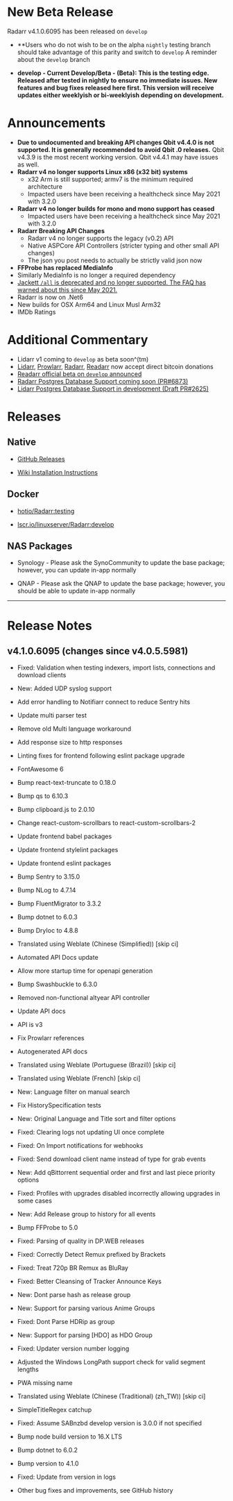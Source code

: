 # New Beta Release

Radarr v4.1.0.6095 has been released on `develop`

- **Users who do not wish to be on the alpha `nightly` testing branch should take advantage of this parity and switch to `develop`
A reminder about the `develop` branch

- **develop - Current Develop/Beta - (Beta): This is the testing edge. Released after tested in nightly to ensure no immediate issues. New features and bug fixes released here first. This version will receive updates either weeklyish or bi-weeklyish depending on development.**

# Announcements

- **Due to undocumented and breaking API changes Qbit v4.4.0 is not supported.  It is generally recommended to avoid Qbit .0 releases.** Qbit v4.3.9 is the most recent working version. Qbit v4.4.1 may have issues as well.
- **Radarr v4 no longer supports Linux x86 (x32 bit) systems**
  - x32 Arm is still supported; armv7 is the minimum required architecture
  - Impacted users have been receiving a healthcheck since May 2021 with 3.2.0
- **Radarr v4 no longer builds for mono and mono support has ceased**
  - Impacted users have been receiving a healthcheck since May 2021 with 3.2.0
- **Radarr Breaking API Changes**
  - Radarr v4 no longer supports the legacy (v0.2) API
  - Native ASPCore API Controllers (stricter typing and other small API changes)
  - The json you post needs to actually be strictly valid json now
- **FFProbe has replaced MediaInfo**
- Similarly MediaInfo is no longer a required dependency
- [Jackett `/all` is deprecated and no longer supported. The FAQ has warned about this since May 2021.](https://wiki.servarr.com/radarr/faq#jacketts-all-endpoint)
- Radarr is now on .Net6
- New builds for OSX Arm64 and Linux Musl Arm32
- IMDb Ratings

# Additional Commentary

- Lidarr v1 coming to `develop` as beta soon^(tm)
- [Lidarr](https://lidarr.audio/donate), [Prowlarr](https://prowlarr.com/donate), [Radarr](https://radarr.video/donate), [Readarr](https://readarr.com/donate) now accept direct bitcoin donations
- [Readarr official beta on `develop` announced](https://www.reddit.com/r/Readarr/comments/sxvj8y/new_beta_release_develop_v0101248/)
- [Radarr Postgres Database Support coming soon (PR#6873)](https://github.com/radarr/radarr/pull/6873)
- [Lidarr Postgres Database Support in development (Draft PR#2625)](https://github.com/Lidarr/Lidarr/pull/2625)

# Releases

## Native

- [GitHub Releases](https://github.com/Radarr/Radarr/releases)

- [Wiki Installation Instructions](https://wiki.servarr.com/radarr/installation)

## Docker

- [hotio/Radarr:testing](https://hotio.dev/containers/radarr)

- [lscr.io/linuxserver/Radarr:develop](https://docs.linuxserver.io/images/docker-radarr)

## NAS Packages

- Synology - Please ask the SynoCommunity to update the base package; however, you can update in-app normally

- QNAP - Please ask the QNAP to update the base package; however, you should be able to update in-app normally

------------

# Release Notes

## v4.1.0.6095 (changes since v4.0.5.5981)

 - Fixed: Validation when testing indexers, import lists, connections and download clients

 - New: Added UDP syslog support

 - Add error handling to Notifiarr connect to reduce Sentry hits

 - Update multi parser test

 - Remove old Multi language workaround

 - Add response size to http responses

 - Linting fixes for frontend following eslint package upgrade

 - FontAwesome 6

 - Bump react-text-truncate to 0.18.0

 - Bump qs to 6.10.3

 - Bump clipboard.js to 2.0.10

 - Change react-custom-scrollbars to react-custom-scrollbars-2

 - Update frontend babel packages

 - Update frontend stylelint packages

 - Update frontend eslint packages

 - Bump Sentry to 3.15.0

 - Bump NLog to 4.7.14

 - Bump FluentMigrator to 3.3.2

 - Bump dotnet to 6.0.3

 - Bump DryIoc to 4.8.8

 - Translated using Weblate (Chinese (Simplified)) [skip ci]

 - Automated API Docs update

 - Allow more startup time for openapi generation

 - Bump Swashbuckle to 6.3.0

 - Removed non-functional altyear API controller

 - Update API docs

 - API is v3

 - Fix Prowlarr references

 - Autogenerated API docs

 - Translated using Weblate (Portuguese (Brazil)) [skip ci]

 - Translated using Weblate (French) [skip ci]

 - New: Language filter on manual search

 - Fix HistorySpecification tests

 - New: Original Language and Title sort and filter options

 - Fixed: Clearing logs not updating UI once complete

 - Fixed: On Import notifications for webhooks

 - Fixed: Send download client name instead of type for grab events

 - New: Add qBittorrent sequential order and first and last piece priority options

 - Fixed: Profiles with upgrades disabled incorrectly allowing upgrades in some cases

 - New: Add Release group to history for all events

 - Bump FFProbe to 5.0

 - Fixed: Parsing of quality in DP.WEB releases

 - Fixed: Correctly Detect Remux prefixed by Brackets

 - Fixed: Treat 720p BR Remux as BluRay

 - Fixed: Better Cleansing of Tracker Announce Keys

 - New:  Dont parse hash as release group

 - New: Support for parsing various Anime Groups

 - Fixed: Dont Parse HDRip as group

 - New: Support for parsing [HDO] as HDO Group

 - Fixed: Updater version number logging

 - Adjusted the Windows LongPath support check for valid segment lengths

 - PWA missing name

 - Translated using Weblate (Chinese (Traditional) (zh_TW)) [skip ci]

 - SimpleTitleRegex catchup

 - Fixed: Assume SABnzbd develop version is 3.0.0 if not specified

 - Bump node build version to 16.X LTS

 - Bump dotnet to 6.0.2

 - Bump version to 4.1.0

 - Fixed: Update from version in logs

 - Other bug fixes and improvements, see GitHub history
